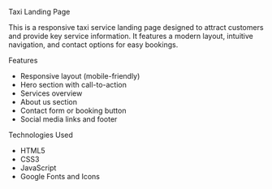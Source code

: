  Taxi Landing Page

This is a responsive taxi service landing page designed to attract customers and provide key service information. It features a modern layout, intuitive navigation, and contact options for easy bookings.

 Features

- Responsive layout (mobile-friendly)
- Hero section with call-to-action
- Services overview
- About us section
- Contact form or booking button
- Social media links and footer

 Technologies Used

- HTML5
- CSS3
- JavaScript 
- Google Fonts and Icons 
